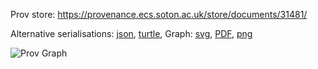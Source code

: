 
Prov store: https://provenance.ecs.soton.ac.uk/store/documents/31481/
	
Alternative serialisations: [json](https://provenance.ecs.soton.ac.uk/store/documents/31481.json), [turtle](https://provenance.ecs.soton.ac.uk/store/documents/31481.ttl), 
Graph: [svg](https://provenance.ecs.soton.ac.uk/store/documents/31481.svg), [PDF](https://provenance.ecs.soton.ac.uk/store/documents/31481.pdf), [png](https://provenance.ecs.soton.ac.uk/store/documents/31481.png)

![Prov Graph](https://provenance.ecs.soton.ac.uk/store/documents/31481.png)

		